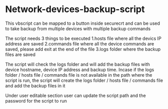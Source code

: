 # Network-devices-backup-script
This vbscript can be mapped to a button inside securecrt and can be used to take backup from multiple devices with multiple backup commands

The script needs 3 things to be executed
  1.hosts file where all the devics IP address are saved
  2.commands file where all the device commands are saved, please add exit at the end of the file
  3.logs folder where the backup files are saved
  
The script will check the logs folder and will add the backup files with device hostname, device IP address and backup time.
Incase if the logs folder / hosts file / commands file is not available in the path where the script is run, the script will create the logs folder / hosts file / commands file  and add the backup files in it

Under user editable section user can update the script path and the password for the script to run
